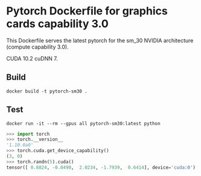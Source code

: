 # Pytorch Dockerfile for graphics cards capability 3.0

This Dockerfile serves the latest pytorch for the sm\_30 NVIDIA architecture (compute capability 3.0).

CUDA 10.2 cuDNN 7.


## Build

```
docker build -t pytorch-sm30 .
```

## Test

```
docker run -it --rm --gpus all pytorch-sm30:latest python
```

```python
>>> import torch
>>> torch.__version__
'1.10.0a0'
>>> torch.cuda.get_device_capability()
(3, 0)
>>> torch.randn(5).cuda()
tensor([ 0.8824, -0.0490,  2.0234, -1.7939,  0.6414], device='cuda:0')
```

